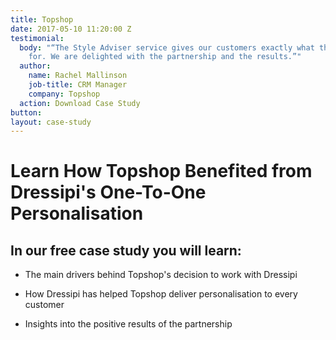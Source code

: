 ```yaml
---
title: Topshop
date: 2017-05-10 11:20:00 Z
testimonial:
  body: "“The Style Adviser service gives our customers exactly what they are looking
    for. We are delighted with the partnership and the results.”"
  author:
    name: Rachel Mallinson
    job-title: CRM Manager
    company: Topshop
  action: Download Case Study
button: 
layout: case-study
---
```


# Learn How Topshop Benefited from Dressipi's One-To-One Personalisation

## In our free case study you will learn:

* The main drivers behind Topshop's decision to work with Dressipi

* How Dressipi has helped Topshop deliver personalisation to every customer

* Insights into the positive results of the partnership